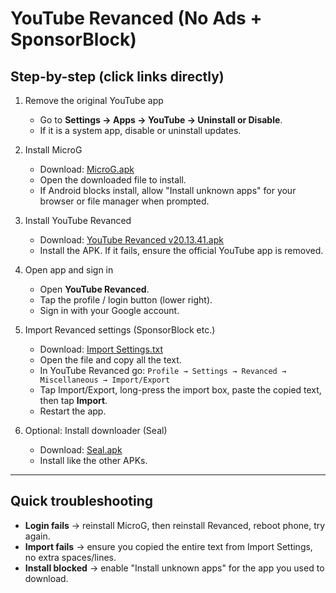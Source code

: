 # YouTube Revanced (No Ads + SponsorBlock)

## Step-by-step (click links directly)

1. Remove the original YouTube app  
   - Go to **Settings → Apps → YouTube → Uninstall or Disable**.  
   - If it is a system app, disable or uninstall updates.

2. Install MicroG  
   - Download: [MicroG.apk](https://www.mediafire.com/file/qr6bmsdp1n0ycem/%5B1%5D_MicroG.apk/file)  
   - Open the downloaded file to install.  
   - If Android blocks install, allow "Install unknown apps" for your browser or file manager when prompted.

3. Install YouTube Revanced  
   - Download: [YouTube Revanced v20.13.41.apk](https://www.mediafire.com/file/23ydi8h32oms2ux/%5B2%5D_Youtube_Revanced_v20.13.41.apk/file)  
   - Install the APK. If it fails, ensure the official YouTube app is removed.

4. Open app and sign in  
   - Open **YouTube Revanced**.  
   - Tap the profile / login button (lower right).  
   - Sign in with your Google account.

5. Import Revanced settings (SponsorBlock etc.)  
   - Download: [Import Settings.txt](https://github.com/driyqnn/revanced-youtube-tuts-for-friends-only-/blob/main/%5B3%5D_Import%20Settings.txt.txt)  
   - Open the file and copy all the text.  
   - In YouTube Revanced go: `Profile → Settings → Revanced → Miscellaneous → Import/Export`  
   - Tap Import/Export, long-press the import box, paste the copied text, then tap **Import**.  
   - Restart the app.

6. Optional: Install downloader (Seal)  
   - Download: [Seal.apk](https://www.mediafire.com/file/v1tqwobvn7epcx2/%5B4%5D_Seal.apk/file)  
   - Install like the other APKs.

---

## Quick troubleshooting
- **Login fails** → reinstall MicroG, then reinstall Revanced, reboot phone, try again.  
- **Import fails** → ensure you copied the entire text from Import Settings, no extra spaces/lines.  
- **Install blocked** → enable "Install unknown apps" for the app you used to download.
